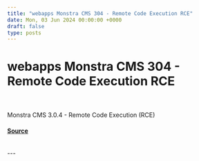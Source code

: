 ```yaml
---
title: "webapps Monstra CMS 304 - Remote Code Execution RCE"
date: Mon, 03 Jun 2024 00:00:00 +0000
draft: false
type: posts
---
```

# webapps Monstra CMS 304 - Remote Code Execution RCE

<br/>

<br/>
Monstra CMS 3.0.4 - Remote Code Execution (RCE)

#### [Source](https://www.exploit-db.com/exploits/52038)

<br/>
---
